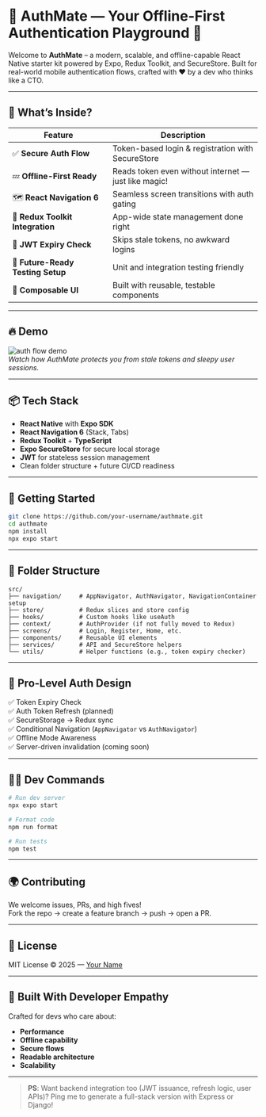 # 🔐 AuthMate — Your Offline-First Authentication Playground 🚀

Welcome to **AuthMate** – a modern, scalable, and offline-capable React Native starter kit powered by Expo, Redux Toolkit, and SecureStore. Built for real-world mobile authentication flows, crafted with ♥ by a dev who thinks like a CTO.

---

## 🧠 What’s Inside?

| Feature                          | Description |
|----------------------------------|-------------|
| ✅ **Secure Auth Flow**          | Token-based login & registration with SecureStore |
| 💤 **Offline-First Ready**       | Reads token even without internet — just like magic! |
| 🗺️ **React Navigation 6**        | Seamless screen transitions with auth gating |
| 🧠 **Redux Toolkit Integration** | App-wide state management done right |
| 🔐 **JWT Expiry Check**          | Skips stale tokens, no awkward logins |
| 🧪 **Future-Ready Testing Setup**| Unit and integration testing friendly |
| 💄 **Composable UI**             | Built with reusable, testable components |

---

## 🔥 Demo

![auth flow demo](./assets/demo.gif)  
_Watch how AuthMate protects you from stale tokens and sleepy user sessions._

---

## 📦 Tech Stack

- **React Native** with **Expo SDK**
- **React Navigation 6** (Stack, Tabs)
- **Redux Toolkit** + **TypeScript**
- **Expo SecureStore** for secure local storage
- **JWT** for stateless session management
- Clean folder structure + future CI/CD readiness

---

## 🚀 Getting Started

```bash
git clone https://github.com/your-username/authmate.git
cd authmate
npm install
npx expo start
```

---

## 🧱 Folder Structure

```
src/
├── navigation/     # AppNavigator, AuthNavigator, NavigationContainer setup
├── store/          # Redux slices and store config
├── hooks/          # Custom hooks like useAuth
├── context/        # AuthProvider (if not fully moved to Redux)
├── screens/        # Login, Register, Home, etc.
├── components/     # Reusable UI elements
├── services/       # API and SecureStore helpers
└── utils/          # Helper functions (e.g., token expiry checker)
```

---

## 🤖 Pro-Level Auth Design

✅ Token Expiry Check  
✅ Auth Token Refresh (planned)  
✅ SecureStorage → Redux sync  
✅ Conditional Navigation (`AppNavigator` vs `AuthNavigator`)  
✅ Offline Mode Awareness  
✅ Server-driven invalidation (coming soon)

---

## 🧙‍♂️ Dev Commands

```bash
# Run dev server
npx expo start

# Format code
npm run format

# Run tests
npm test
```

---

## 🌍 Contributing

We welcome issues, PRs, and high fives!  
Fork the repo → create a feature branch → push → open a PR.

---

## 📄 License

MIT License © 2025 — [Your Name](https://github.com/your-username)

---

## 🧡 Built With Developer Empathy

Crafted for devs who care about:
- **Performance**
- **Offline capability**
- **Secure flows**
- **Readable architecture**
- **Scalability**

---

> **PS**: Want backend integration too (JWT issuance, refresh logic, user APIs)? Ping me to generate a full-stack version with Express or Django!
